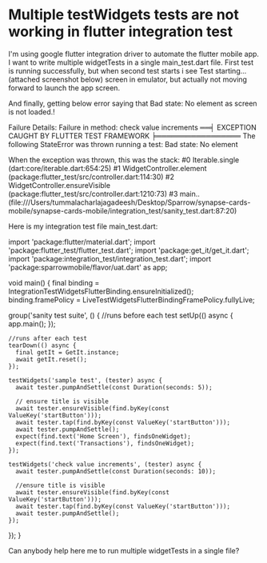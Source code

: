 
# Multiple testWidgets tests are not working in flutter integration test

I'm using google flutter integration driver to automate the flutter mobile app.
I want to write multiple widgetTests in a single main_test.dart file.
First test is running successfully, but when second test starts i see Test starting...(attached screenshot below) screen in emulator, but actually not moving forward to launch the app screen.

And finally, getting below error saying that Bad state: No element as screen is not loaded.!


Failure Details:
Failure in method: check value increments
══╡ EXCEPTION CAUGHT BY FLUTTER TEST FRAMEWORK ╞═════════════════
The following StateError was thrown running a test:
Bad state: No element

When the exception was thrown, this was the stack:
#0      Iterable.single (dart:core/iterable.dart:654:25)
#1      WidgetController.element (package:flutter_test/src/controller.dart:114:30)
#2      WidgetController.ensureVisible (package:flutter_test/src/controller.dart:1210:73)
#3      main.<anonymous closure>.<anonymous closure> (file:///Users/tummalacharlajagadeesh/Desktop/Sparrow/synapse-cards-mobile/synapse-cards-mobile/integration_test/sanity_test.dart:87:20)
<asynchronous suspension>



Here is my integration test file main_test.dart:


import 'package:flutter/material.dart';
import 'package:flutter_test/flutter_test.dart';
import 'package:get_it/get_it.dart';
import 'package:integration_test/integration_test.dart';
import 'package:sparrowmobile/flavor/uat.dart' as app;


void main() {
  final binding = IntegrationTestWidgetsFlutterBinding.ensureInitialized();
  binding.framePolicy = LiveTestWidgetsFlutterBindingFramePolicy.fullyLive;
  
  group('sanity test suite', () {
    //runs before each test
    setUp(() async {
      app.main();
    });

    //runs after each test
    tearDown(() async {
      final getIt = GetIt.instance;
      await getIt.reset();
    });

    testWidgets('sample test', (tester) async {
      await tester.pumpAndSettle(const Duration(seconds: 5));

      // ensure title is visible
      await tester.ensureVisible(find.byKey(const ValueKey('startButton')));
      await tester.tap(find.byKey(const ValueKey('startButton')));
      await tester.pumpAndSettle();
      expect(find.text('Home Screen'), findsOneWidget);
      expect(find.text('Transactions'), findsOneWidget);
    });

    testWidgets('check value increments', (tester) async {
      await tester.pumpAndSettle(const Duration(seconds: 10));

      //ensure title is visible
      await tester.ensureVisible(find.byKey(const ValueKey('startButton')));
      await tester.tap(find.byKey(const ValueKey('startButton')));
      await tester.pumpAndSettle();
    });

  });
}



Can anybody help here me to run multiple widgetTests in a single file?

        